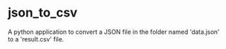 # json_to_csv
A python application to convert a JSON file in the folder named 'data.json' to a 'result.csv' file. 
